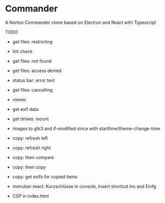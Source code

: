 # Commander
A Norton Commander clone based on Electron and React with Typescript

TODO
* get files: restricting
* lint check

* get files: not found
* get files: access denied
* status bar: error text
* get files: cancelling

* viewer

* get exif data
* get drives: mount
* images to gtk3 and if-modified since with starttime/theme-change-time

* copy: refresh left 
* copy: refresh right 
* copy: then compare
* copy: then copy
* copy: get exifs for copied items

* menubar-react: Kurzschlüsse in console, Insert shortcut Ins and Einfg

* CSP in index.html
